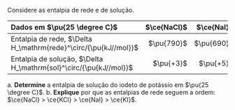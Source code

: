 Considere as entalpia de rede e de solução.

| Dados em $\pu{25 \degree C}$                                      | $\ce{NaCl}$ | $\ce{NaI}$ | $\ce{KCl}$ |  $\ce{KI}$ |
| :---------------------------------------------------------------- | ----------: | ---------: | ---------: | ---------: |
| Entalpia de rede, $\Delta H_\mathrm{rede}^\circ/{\pu{kJ//mol}}$   |  $\pu{790}$ | $\pu{690}$ | $\pu{700}$ | $\pu{630}$ |
| Entalpia de solução, $\Delta H_\mathrm{sol}^\circ/{\pu{kJ//mol}}$ |   $\pu{+3}$ |  $\pu{+5}$ | $\pu{+17}$ |            |

a. **Determine** a entalpia de solução do iodeto de potássio em $\pu{25 \degree C}$.
b. **Explique** por que as entalpias de rede seguem a ordem: $\ce{NaCl} > \ce{KCl} > \ce{NaI} > \ce{KI}$.
